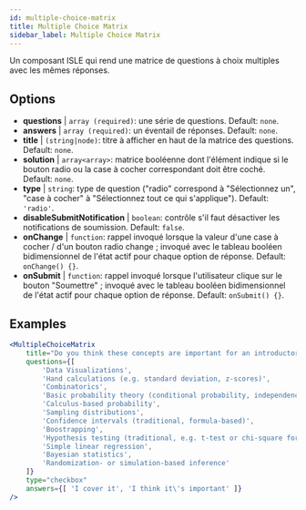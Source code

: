```yaml
---
id: multiple-choice-matrix 
title: Multiple Choice Matrix
sidebar_label: Multiple Choice Matrix
---
```


Un composant ISLE qui rend une matrice de questions à choix multiples avec les mêmes réponses.

## Options

* __questions__ | `array (required)`: une série de questions. Default: `none`.
* __answers__ | `array (required)`: un éventail de réponses. Default: `none`.
* __title__ | `(string|node)`: titre à afficher en haut de la matrice des questions. Default: `none`.
* __solution__ | `array<array>`: matrice booléenne dont l'élément indique si le bouton radio ou la case à cocher correspondant doit être coché. Default: `none`.
* __type__ | `string`: type de question ("radio" correspond à "Sélectionnez un", "case à cocher" à "Sélectionnez tout ce qui s'applique"). Default: `'radio'`.
* __disableSubmitNotification__ | `boolean`: contrôle s'il faut désactiver les notifications de soumission. Default: `false`.
* __onChange__ | `function`: rappel invoqué lorsque la valeur d'une case à cocher / d'un bouton radio change ; invoqué avec le tableau booléen bidimensionnel de l'état actif pour chaque option de réponse. Default: `onChange() {}`.
* __onSubmit__ | `function`: rappel invoqué lorsque l'utilisateur clique sur le bouton "Soumettre" ; invoqué avec le tableau booléen bidimensionnel de l'état actif pour chaque option de réponse. Default: `onSubmit() {}`.


## Examples

```jsx live
<MultipleChoiceMatrix 
    title="Do you think these concepts are important for an introductory statistics course, and do you (or your department) cover them in your introductory courses?" id="topics" 
    questions={[
        'Data Visualizations',
        'Hand calculations (e.g. standard deviation, z-scores)',
        'Combinatorics',
        'Basic probability theory (conditional probability, independence...)',
        'Calculus-based probability',
        'Sampling distributions',
        'Confidence intervals (traditional, formula-based)',
        'Boostrapping',
        'Hypothesis testing (traditional, e.g. t-test or chi-square formulas and tables)',
        'Simple linear regression',
        'Bayesian statistics',
        'Randomization- or simulation-based inference'
    ]}
    type="checkbox" 
    answers={[ 'I cover it', 'I think it\'s important' ]} 
/>
```
